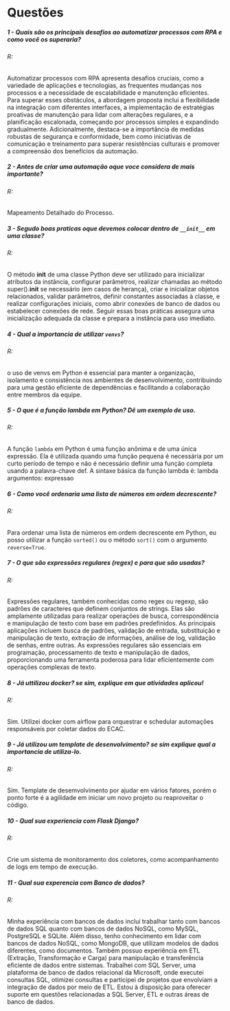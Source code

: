 # Questões

##### 1 - Quais são os principais desafios ao automatizar processos com RPA e como você os superaria?
###### R: 
Automatizar processos com RPA apresenta desafios cruciais, como a variedade de aplicações e tecnologias, as frequentes mudanças nos processos e a necessidade de escalabilidade e manutenção eficientes. Para superar esses obstáculos, a abordagem proposta inclui a flexibilidade na integração com diferentes interfaces, a implementação de estratégias proativas de manutenção para lidar com alterações regulares, e a planificação escalonada, começando por processos simples e expandindo gradualmente. Adicionalmente, destaca-se a importância de medidas robustas de segurança e conformidade, bem como iniciativas de comunicação e treinamento para superar resistências culturais e promover a compreensão dos benefícios da automação.

##### 2 - Antes de criar uma automação oque voce considera de mais importante?
###### R: 
Mapeamento Detalhado do Processo.

##### 3 - Segudo boas praticas oque devemos colocar dentro de `__init__` em uma classe?
###### R: 
O método __init__ de uma classe Python deve ser utilizado para inicializar atributos da instância, configurar parâmetros, realizar chamadas ao método super().__init__ se necessário (em casos de herança), criar e inicializar objetos relacionados, validar parâmetros, definir constantes associadas à classe, e realizar configurações iniciais, como abrir conexões de banco de dados ou estabelecer conexões de rede. Seguir essas boas práticas assegura uma inicialização adequada da classe e prepara a instância para uso imediato.

##### 4 - Qual a importancia de utilizar `venvs`?
###### R: 
o uso de venvs em Python é essencial para manter a organização, isolamento e consistência nos ambientes de desenvolvimento, contribuindo para uma gestão eficiente de dependências e facilitando a colaboração entre membros da equipe.

##### 5 - O que é a função lambda em Python? Dê um exemplo de uso.
###### R: 
A função `lambda` em Python é uma função anônima e de uma única expressão. Ela é utilizada quando uma função pequena é necessária por um curto período de tempo e não é necessário definir uma função completa usando a palavra-chave def. A sintaxe básica da função lambda é: 
    lambda argumentos: expressao

##### 6 - Como você ordenaria uma lista de números em ordem decrescente?
###### R:
Para ordenar uma lista de números em ordem decrescente em Python, eu posso utilizar a função `sorted()` ou o método `sort()` com o argumento `reverse=True`.

##### 7 - O que são expressões regulares (regex) e para que são usadas?
###### R: 
Expressões regulares, também conhecidas como regex ou regexp, são padrões de caracteres que definem conjuntos de strings. Elas são amplamente utilizadas para realizar operações de busca, correspondência e manipulação de texto com base em padrões predefinidos. As principais aplicações incluem busca de padrões, validação de entrada, substituição e manipulação de texto, extração de informações, análise de log, validação de senhas, entre outras. As expressões regulares são essenciais em programação, processamento de texto e manipulação de dados, proporcionando uma ferramenta poderosa para lidar eficientemente com operações complexas de texto.

##### 8 - Já uttilizou docker? se sim, explique em que atividades aplicou!
###### R: 
Sim. Utilizei docker com airflow para orquestrar e schedular automações responsáveis por coletar dados do ECAC.

##### 9 - Já utilizou um template de desenvolvimento? se sim explique qual a importancia de utiliza-lo.
###### R: 
Sim. Template de desemvolvimento por ajudar em vários fatores, porém o ponto forte é a agilidade em iniciar um novo projeto ou reaproveitar o código.

##### 10 - Qual sua experiencia com Flask Django?
###### R: 
Crie um sistema de monitoramento dos coletores, como acompanhamento de logs em tempo de execução.

##### 11 - Qual sua experencia com Banco de dados?
###### R: 
Minha experiência com bancos de dados inclui trabalhar tanto com bancos de dados SQL quanto com bancos de dados NoSQL, como MySQL, PostgreSQL e SQLite. Além disso, tenho conhecimento em lidar com bancos de dados NoSQL, como MongoDB, que utilizam modelos de dados diferentes, como documentos. Também possuo experiência em ETL (Extração, Transformação e Carga) para manipulação e transferência eficiente de dados entre sistemas. Trabalhei com SQL Server, uma plataforma de banco de dados relacional da Microsoft, onde executei consultas SQL, otimizei consultas e participei de projetos que envolviam a integração de dados por meio de ETL. Estou à disposição para oferecer suporte em questões relacionadas a SQL Server, ETL e outras áreas de banco de dados.
